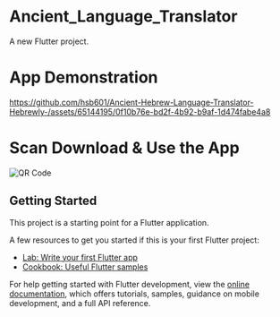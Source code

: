 # Ancient_Language_Translator

A new Flutter project.

# App Demonstration


https://github.com/hsb601/Ancient-Hebrew-Language-Translator-Hebrewly-/assets/65144195/0f10b76e-bd2f-4b92-b9af-1d474fabe4a8


# Scan Download & Use the App
![QR Code](https://github.com/hsb601/Ancient-Hebrew-Language-Translator-Hebrewly-/assets/65144195/02145a96-ec35-4e35-9134-a02c88547130)

## Getting Started

This project is a starting point for a Flutter application.

A few resources to get you started if this is your first Flutter project:

- [Lab: Write your first Flutter app](https://docs.flutter.dev/get-started/codelab)
- [Cookbook: Useful Flutter samples](https://docs.flutter.dev/cookbook)

For help getting started with Flutter development, view the
[online documentation](https://docs.flutter.dev/), which offers tutorials,
samples, guidance on mobile development, and a full API reference.
